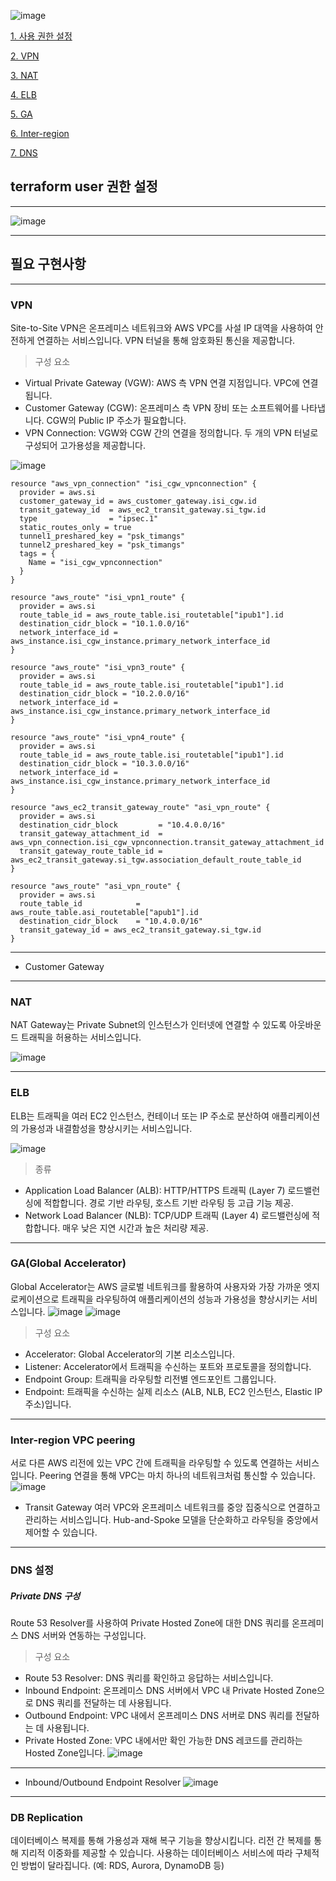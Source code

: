 ![image](https://github.com/user-attachments/assets/301f9b1a-c155-4ca7-83e2-563031effe78)


[1. 사용 권한 설정](##terraform-user-권한-설정)

[2. VPN](###-VPN)

[3. NAT](###-NAT)

[4. ELB](###-ELB)

[5. GA](###-GA\(Global-Acc)

[6. Inter-region](###-inter-region)

[7. DNS](###-DNS)


## terraform user 권한 설정

----

![image](https://github.com/user-attachments/assets/4fc5def1-6db5-44bb-89a6-b03cf2904593)

----

## 필요 구현사항
----
### VPN

Site-to-Site VPN은 온프레미스 네트워크와 AWS VPC를 사설 IP 대역을 사용하여 안전하게 연결하는 서비스입니다. VPN 터널을 통해 암호화된 통신을 제공합니다.

> 구성 요소

- Virtual Private Gateway (VGW): AWS 측 VPN 연결 지점입니다. VPC에 연결됩니다.
- Customer Gateway (CGW): 온프레미스 측 VPN 장비 또는 소프트웨어를 나타냅니다. CGW의 Public IP 주소가 필요합니다.
- VPN Connection: VGW와 CGW 간의 연결을 정의합니다. 두 개의 VPN 터널로 구성되어 고가용성을 제공합니다.

![image](https://github.com/user-attachments/assets/669f684f-dad9-402c-baff-8c6bfc61f6bf)

```
resource "aws_vpn_connection" "isi_cgw_vpnconnection" {
  provider = aws.si
  customer_gateway_id = aws_customer_gateway.isi_cgw.id
  transit_gateway_id  = aws_ec2_transit_gateway.si_tgw.id
  type                = "ipsec.1"
  static_routes_only = true
  tunnel1_preshared_key = "psk_timangs" 
  tunnel2_preshared_key = "psk_timangs"
  tags = {
    Name = "isi_cgw_vpnconnection"
  }
}

resource "aws_route" "isi_vpn1_route" {
  provider = aws.si
  route_table_id = aws_route_table.isi_routetable["ipub1"].id
  destination_cidr_block = "10.1.0.0/16"
  network_interface_id = aws_instance.isi_cgw_instance.primary_network_interface_id
}

resource "aws_route" "isi_vpn3_route" {
  provider = aws.si
  route_table_id = aws_route_table.isi_routetable["ipub1"].id
  destination_cidr_block = "10.2.0.0/16"
  network_interface_id = aws_instance.isi_cgw_instance.primary_network_interface_id
}

resource "aws_route" "isi_vpn4_route" {
  provider = aws.si
  route_table_id = aws_route_table.isi_routetable["ipub1"].id
  destination_cidr_block = "10.3.0.0/16"
  network_interface_id = aws_instance.isi_cgw_instance.primary_network_interface_id
}

resource "aws_ec2_transit_gateway_route" "asi_vpn_route" {
  provider = aws.si
  destination_cidr_block         = "10.4.0.0/16"
  transit_gateway_attachment_id  = aws_vpn_connection.isi_cgw_vpnconnection.transit_gateway_attachment_id
  transit_gateway_route_table_id = aws_ec2_transit_gateway.si_tgw.association_default_route_table_id
}

resource "aws_route" "asi_vpn_route" {
  provider = aws.si
  route_table_id            = aws_route_table.asi_routetable["apub1"].id
  destination_cidr_block    = "10.4.0.0/16"
  transit_gateway_id = aws_ec2_transit_gateway.si_tgw.id
}
```
----
- Customer Gateway
----
### NAT
NAT Gateway는 Private Subnet의 인스턴스가 인터넷에 연결할 수 있도록 아웃바운드 트래픽을 허용하는 서비스입니다.

![image](https://github.com/user-attachments/assets/04f39d39-dc6f-42c8-a27d-bd9132991dda)

----
### ELB
ELB는 트래픽을 여러 EC2 인스턴스, 컨테이너 또는 IP 주소로 분산하여 애플리케이션의 가용성과 내결함성을 향상시키는 서비스입니다.

![image](https://github.com/user-attachments/assets/c06a33c5-0381-4391-967a-bf04037e0643)
> 종류
- Application Load Balancer (ALB): HTTP/HTTPS 트래픽 (Layer 7) 로드밸런싱에 적합합니다. 경로 기반 라우팅, 호스트 기반 라우팅 등 고급 기능 제공.
- Network Load Balancer (NLB): TCP/UDP 트래픽 (Layer 4) 로드밸런싱에 적합합니다. 매우 낮은 지연 시간과 높은 처리량 제공.

----
### GA(Global Accelerator)
Global Accelerator는 AWS 글로벌 네트워크를 활용하여 사용자와 가장 가까운 엣지 로케이션으로 트래픽을 라우팅하여 애플리케이션의 성능과 가용성을 향상시키는 서비스입니다.
![image](https://github.com/user-attachments/assets/2c129841-154b-42c4-bb00-4fca71382abb)
![image](https://github.com/user-attachments/assets/d44f1a77-7b4a-458b-b81a-f4441bb2722f)

> 구성 요소

- Accelerator: Global Accelerator의 기본 리소스입니다.
- Listener: Accelerator에서 트래픽을 수신하는 포트와 프로토콜을 정의합니다.
- Endpoint Group: 트래픽을 라우팅할 리전별 엔드포인트 그룹입니다.
- Endpoint: 트래픽을 수신하는 실제 리소스 (ALB, NLB, EC2 인스턴스, Elastic IP 주소)입니다.
----
### Inter-region VPC peering
서로 다른 AWS 리전에 있는 VPC 간에 트래픽을 라우팅할 수 있도록 연결하는 서비스입니다. Peering 연결을 통해 VPC는 마치 하나의 네트워크처럼 통신할 수 있습니다.
![image](https://github.com/user-attachments/assets/88919b69-aca7-4386-b522-8d898cd7e8fd)
- Transit Gateway
여러 VPC와 온프레미스 네트워크를 중앙 집중식으로 연결하고 관리하는 서비스입니다. Hub-and-Spoke 모델을 단순화하고 라우팅을 중앙에서 제어할 수 있습니다.
----
### DNS 설정
##### Private DNS 구성
Route 53 Resolver를 사용하여 Private Hosted Zone에 대한 DNS 쿼리를 온프레미스 DNS 서버와 연동하는 구성입니다.
> 구성 요소

- Route 53 Resolver: DNS 쿼리를 확인하고 응답하는 서비스입니다.
- Inbound Endpoint: 온프레미스 DNS 서버에서 VPC 내 Private Hosted Zone으로 DNS 쿼리를 전달하는 데 사용됩니다.
- Outbound Endpoint: VPC 내에서 온프레미스 DNS 서버로 DNS 쿼리를 전달하는 데 사용됩니다.
- Private Hosted Zone: VPC 내에서만 확인 가능한 DNS 레코드를 관리하는 Hosted Zone입니다.
![image](https://github.com/user-attachments/assets/a0d43f27-c61c-4215-8267-dad016aa9793)
----
- Inbound/Outbound Endpoint Resolver
![image](https://github.com/user-attachments/assets/2f369621-77db-4a84-a3ab-da994bb47079)
----
### DB Replication
데이터베이스 복제를 통해 가용성과 재해 복구 기능을 향상시킵니다. 리전 간 복제를 통해 지리적 이중화를 제공할 수 있습니다. 사용하는 데이터베이스 서비스에 따라 구체적인 방법이 달라집니다. (예: RDS, Aurora, DynamoDB 등)

